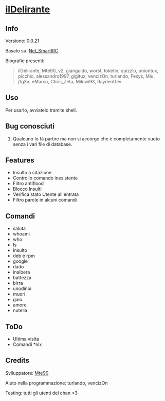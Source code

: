 # [ilDelirante](http://mte90.github.com/Delirante/)

## Info
Versione: 0.0.21

Basato su: [Net_SmartIRC](http://wiki.shellium.org/w/Writing_an_IRC_bot_in_PHP)

Biografie presenti:
> ilDelirante, Mte90, v2, gianguido, worst, toketin, quizzlo, oniontux, picchio, alessandro1997, gigitux, vencizOn, turlando, Fexys, Miu, j1g3n, eMarco, Chris_Zeta, Mikiwi93, RaydenDev

## Uso
Per usarlo, avviatelo tramite shell.

## Bug conosciuti
1. Qualcuno lo fà partire ma non si accorge che è completamente vuoto senza i vari file di database.

## Features
* Insulto a citazione
* Controllo comando inesistente
* Filtro antiflood
* Blocco Insulti
* Verifica stato Utente all'entrata
* Filtro parole in alcuni comandi

## Comandi
* saluta
* whoami
* who
* ls
* insulto
* deb e rpm
* google
* dado
* inalbera
* battezza
* birra
* unodinoi
* muori
* gaio
* amore
* nutella

## ToDo
* Ultima visita
* Comandi *nix

## Credits
Sviluppatore: [Mte90](https://twitter.com/Mte90Net)

Aiuto nella programmazione: turlando, vencizOn

Testing: tutti gli utenti del chan <3